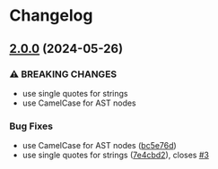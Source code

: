 # Changelog

## [2.0.0](https://github.com/petrzjunior/odata-filter-to-ast/compare/odata-filter-to-ast-v1.3.2...odata-filter-to-ast-v2.0.0) (2024-05-26)


### ⚠ BREAKING CHANGES

* use single quotes for strings
* use CamelCase for AST nodes

### Bug Fixes

* use CamelCase for AST nodes ([bc5e76d](https://github.com/petrzjunior/odata-filter-to-ast/commit/bc5e76d5adeac9b0891386c2e6fdeb7c3c8952cb))
* use single quotes for strings ([7e4cbd2](https://github.com/petrzjunior/odata-filter-to-ast/commit/7e4cbd2be46fa8881401d3ab6fd511b91e1a3481)), closes [#3](https://github.com/petrzjunior/odata-filter-to-ast/issues/3)
